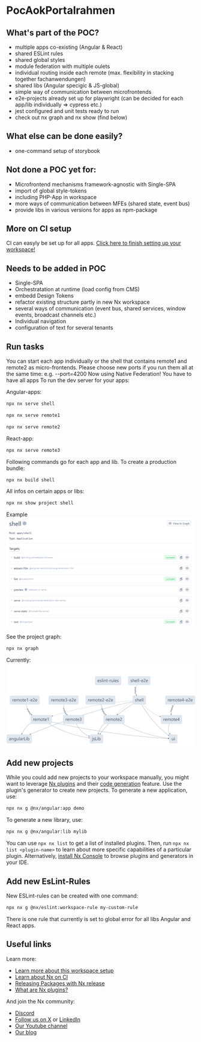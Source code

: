 # PocAokPortalrahmen

## What's part of the POC?
- multiple apps co-existing (Angular & React)
- shared ESLint rules
- shared global styles
- module federation with multiple oulets
- individual routing inside each remote (max. flexibility in stacking together fachanwendungen)
- shared libs (Angular specigic & JS-global)
- simple way of communication between microfrontends
- e2e-projects already set up for playwright (can be decided for each app/lib individually => cypress etc.)
- jest configured and unit tests ready to run
- check out nx graph and nx show (find below)

## What else can be done easily?
- one-command setup of storybook

## Not done a POC yet for:
- Microfrontend mechanisms framework-agnostic with Single-SPA
- import of global style-tokens
- including PHP-App in workspace
- more ways of communication between MFEs (shared state, event bus)
- provide libs in various versions for apps as npm-package

## More on CI setup
CI can easyly be set up for all apps.
[Click here to finish setting up your workspace!](https://cloud.nx.app/connect/v5Hi7HWYpU)

## Needs to be added in POC
- Single-SPA
- Orchestratation at runtime (load config from CMS)
- embedd Design Tokens
- refactor existing structure partly in new Nx workspace
- several ways of communication (event bus, shared services, window events, broadcast channels etc.)
- Individual navigation
- configuration of text for several tenants

## Run tasks
You can start each app individually or the shell that contains remote1 and remote2 as micro-frontends. Please choose new ports if you run them all at the same time: e.g. --port=4200
Now using Native Federation! You have to have all apps 
To run the dev server for your apps:

Angular-apps:
```sh
npx nx serve shell
```
```sh
npx nx serve remote1
```

```sh
npx nx serve remote2
```

React-app:
```sh
npx nx serve remote3
```


Following commands go for each app and lib.
To create a production bundle:
```sh
npx nx build shell
```

All infos on certain apps or libs:

```sh
npx nx show project shell
```
Example
![img_1.png](img_1.png)


See the project graph:
```sh
npx nx graph
```
Currently:
![img.png](img.png)


## Add new projects

While you could add new projects to your workspace manually, you might want to leverage [Nx plugins](https://nx.dev/concepts/nx-plugins?utm_source=nx_project&utm_medium=readme&utm_campaign=nx_projects) and their [code generation](https://nx.dev/features/generate-code?utm_source=nx_project&utm_medium=readme&utm_campaign=nx_projects) feature. 
Use the plugin's generator to create new projects. To generate a new application, use:

```sh
npx nx g @nx/angular:app demo
```

To generate a new library, use:

```sh
npx nx g @nx/angular:lib mylib
```

You can use `npx nx list` to get a list of installed plugins. Then, run `npx nx list <plugin-name>` to learn about more specific capabilities of a particular plugin. Alternatively, [install Nx Console](https://nx.dev/getting-started/editor-setup?utm_source=nx_project&utm_medium=readme&utm_campaign=nx_projects) to browse plugins and generators in your IDE.

## Add new EsLint-Rules
New ESLint-rules can be created with one command:
```sh
npx nx g @nx/eslint:workspace-rule my-custom-rule
```
There is one rule that currently is set to global error for all libs Angular and React apps.

## Useful links
Learn more:

- [Learn more about this workspace setup](https://nx.dev/getting-started/tutorials/angular-monorepo-tutorial?utm_source=nx_project&amp;utm_medium=readme&amp;utm_campaign=nx_projects)
- [Learn about Nx on CI](https://nx.dev/ci/intro/ci-with-nx?utm_source=nx_project&utm_medium=readme&utm_campaign=nx_projects)
- [Releasing Packages with Nx release](https://nx.dev/features/manage-releases?utm_source=nx_project&utm_medium=readme&utm_campaign=nx_projects)
- [What are Nx plugins?](https://nx.dev/concepts/nx-plugins?utm_source=nx_project&utm_medium=readme&utm_campaign=nx_projects)

And join the Nx community:
- [Discord](https://go.nx.dev/community)
- [Follow us on X](https://twitter.com/nxdevtools) or [LinkedIn](https://www.linkedin.com/company/nrwl)
- [Our Youtube channel](https://www.youtube.com/@nxdevtools)
- [Our blog](https://nx.dev/blog?utm_source=nx_project&utm_medium=readme&utm_campaign=nx_projects)
